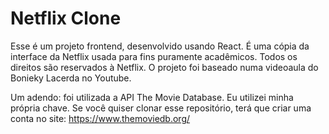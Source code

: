 # Netflix Clone

Esse é um projeto frontend, desenvolvido usando React.
É uma cópia da interface da Netflix usada para fins puramente acadêmicos.
Todos os direitos são reservados à Netflix.
O projeto foi baseado numa videoaula do Bonieky Lacerda no Youtube.

Um adendo: foi utilizada a API The Movie Database.
Eu utilizei minha própria chave. Se você quiser clonar esse repositório,
terá que criar uma conta no site: https://www.themoviedb.org/



